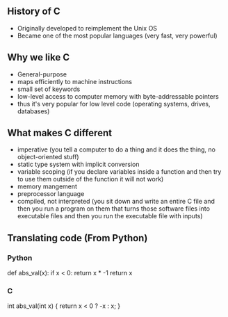 ## History of C

- Originally developed to reimplement the Unix OS
- Became one of the most popular languages (very fast, very powerful)

## Why we like C

- General-purpose
- maps efficiently to machine instructions
- small set of keywords
- low-level access to computer memory with byte-addressable pointers
- thus it's very popular for low level code (operating systems, drives, databases)

## What makes C different

- imperative (you tell a computer to do a thing and it does the thing, no object-oriented stuff)
- static type system with implicit conversion 
- variable scoping (if you declare variables inside a function and then try to use them outside of the function it will not work)
- memory mangement 
- preprocessor language 
- compiled, not interpreted (you sit down and write an entire C file and then you run a program on them that turns those software files into executable files and then you run the executable file with inputs)


## Translating code (From Python)

### Python
def abs_val(x): 
  if x < 0:
    return x * -1
   return x
   
### C
int abs_val(int x) {
  return x < 0 ? -x : x;
}



